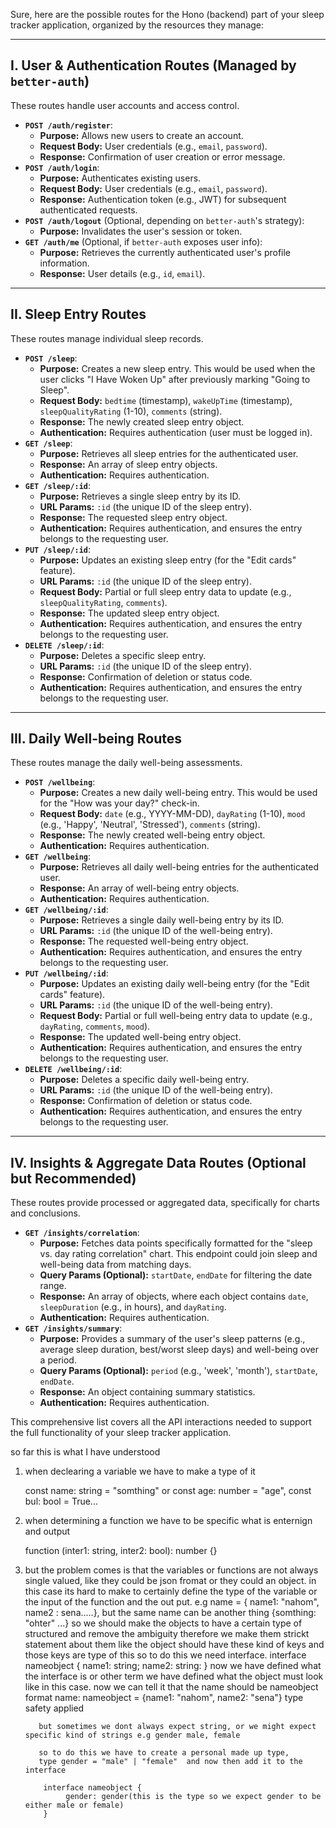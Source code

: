 Sure, here are the possible routes for the Hono (backend) part of your sleep tracker application, organized by the resources they manage:

---

## I. User & Authentication Routes (Managed by `better-auth`)

These routes handle user accounts and access control.

* **`POST /auth/register`**:
    * **Purpose:** Allows new users to create an account.
    * **Request Body:** User credentials (e.g., `email`, `password`).
    * **Response:** Confirmation of user creation or error message.
* **`POST /auth/login`**:
    * **Purpose:** Authenticates existing users.
    * **Request Body:** User credentials (e.g., `email`, `password`).
    * **Response:** Authentication token (e.g., JWT) for subsequent authenticated requests.
* **`POST /auth/logout`** (Optional, depending on `better-auth`'s strategy):
    * **Purpose:** Invalidates the user's session or token.
* **`GET /auth/me`** (Optional, if `better-auth` exposes user info):
    * **Purpose:** Retrieves the currently authenticated user's profile information.
    * **Response:** User details (e.g., `id`, `email`).

---

## II. Sleep Entry Routes

These routes manage individual sleep records.

* **`POST /sleep`**:
    * **Purpose:** Creates a new sleep entry. This would be used when the user clicks "I Have Woken Up" after previously marking "Going to Sleep".
    * **Request Body:** `bedtime` (timestamp), `wakeUpTime` (timestamp), `sleepQualityRating` (1-10), `comments` (string).
    * **Response:** The newly created sleep entry object.
    * **Authentication:** Requires authentication (user must be logged in).
* **`GET /sleep`**:
    * **Purpose:** Retrieves all sleep entries for the authenticated user.
    * **Response:** An array of sleep entry objects.
    * **Authentication:** Requires authentication.
* **`GET /sleep/:id`**:
    * **Purpose:** Retrieves a single sleep entry by its ID.
    * **URL Params:** `:id` (the unique ID of the sleep entry).
    * **Response:** The requested sleep entry object.
    * **Authentication:** Requires authentication, and ensures the entry belongs to the requesting user.
* **`PUT /sleep/:id`**:
    * **Purpose:** Updates an existing sleep entry (for the "Edit cards" feature).
    * **URL Params:** `:id` (the unique ID of the sleep entry).
    * **Request Body:** Partial or full sleep entry data to update (e.g., `sleepQualityRating`, `comments`).
    * **Response:** The updated sleep entry object.
    * **Authentication:** Requires authentication, and ensures the entry belongs to the requesting user.
* **`DELETE /sleep/:id`**:
    * **Purpose:** Deletes a specific sleep entry.
    * **URL Params:** `:id` (the unique ID of the sleep entry).
    * **Response:** Confirmation of deletion or status code.
    * **Authentication:** Requires authentication, and ensures the entry belongs to the requesting user.

---

## III. Daily Well-being Routes

These routes manage the daily well-being assessments.

* **`POST /wellbeing`**:
    * **Purpose:** Creates a new daily well-being entry. This would be used for the "How was your day?" check-in.
    * **Request Body:** `date` (e.g., YYYY-MM-DD), `dayRating` (1-10), `mood` (e.g., 'Happy', 'Neutral', 'Stressed'), `comments` (string).
    * **Response:** The newly created well-being entry object.
    * **Authentication:** Requires authentication.
* **`GET /wellbeing`**:
    * **Purpose:** Retrieves all daily well-being entries for the authenticated user.
    * **Response:** An array of well-being entry objects.
    * **Authentication:** Requires authentication.
* **`GET /wellbeing/:id`**:
    * **Purpose:** Retrieves a single daily well-being entry by its ID.
    * **URL Params:** `:id` (the unique ID of the well-being entry).
    * **Response:** The requested well-being entry object.
    * **Authentication:** Requires authentication, and ensures the entry belongs to the requesting user.
* **`PUT /wellbeing/:id`**:
    * **Purpose:** Updates an existing daily well-being entry (for the "Edit cards" feature).
    * **URL Params:** `:id` (the unique ID of the well-being entry).
    * **Request Body:** Partial or full well-being entry data to update (e.g., `dayRating`, `comments`, `mood`).
    * **Response:** The updated well-being entry object.
    * **Authentication:** Requires authentication, and ensures the entry belongs to the requesting user.
* **`DELETE /wellbeing/:id`**:
    * **Purpose:** Deletes a specific daily well-being entry.
    * **URL Params:** `:id` (the unique ID of the well-being entry).
    * **Response:** Confirmation of deletion or status code.
    * **Authentication:** Requires authentication, and ensures the entry belongs to the requesting user.

---

## IV. Insights & Aggregate Data Routes (Optional but Recommended)

These routes provide processed or aggregated data, specifically for charts and conclusions.

* **`GET /insights/correlation`**:
    * **Purpose:** Fetches data points specifically formatted for the "sleep vs. day rating correlation" chart. This endpoint could join sleep and well-being data from matching days.
    * **Query Params (Optional):** `startDate`, `endDate` for filtering the date range.
    * **Response:** An array of objects, where each object contains `date`, `sleepDuration` (e.g., in hours), and `dayRating`.
    * **Authentication:** Requires authentication.
* **`GET /insights/summary`**:
    * **Purpose:** Provides a summary of the user's sleep patterns (e.g., average sleep duration, best/worst sleep days) and well-being over a period.
    * **Query Params (Optional):** `period` (e.g., 'week', 'month'), `startDate`, `endDate`.
    * **Response:** An object containing summary statistics.
    * **Authentication:** Requires authentication.

This comprehensive list covers all the API interactions needed to support the full functionality of your sleep tracker application.




so far this is what I have understood


1) when declearing a variable we have to make a type of it

     const name: string = "somthing" or const age: number =  "age", const bul: bool = True...

2) when determining a function we have to be specific what is enternign and output

   function (inter1: string, inter2: bool): number {}

3) but the problem comes is that the variables or functions are not always single valued, like they could be json fromat or they could an object.
    in this case its hard to make to certainly define the type of the variable or the input of the function and the out put.
        e.g name = { name1: "nahom", name2 : sena.....}, but the same name can be another thing {somthing: "ohter" ...}
        so we should make the objects to have a certain type of structured and remove the ambiguity
        therefore we make them strickt statement about them like 
         the object should have these kind of keys and those keys are type of this
         so to do this we need interface.
          interface nameobject {
            name1: string;
            name2: string:
          }
          now we have defined what the interface is or other term we have defined what the object must look like in this case. now we can tell it that the name
          should be nameobject format
          name: nameobject = {name1: "nahom", name2: "sena"} type safety applied

          but sometimes we dont always expect string, or we might expect specific kind of strings e.g gender male, female

          so to do this we have to create a personal made up type,
          type gender = "male" | "female"  and now then add it to the interface
           
           interface nameobject {
                gender: gender(this is the type so we expect gender to be either male or female)
           }

           